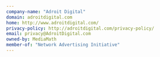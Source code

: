 ```yaml
---
company-name: "Adroit Digital"
domain: adroitdigital.com
home: http://www.adroitdigital.com/
privacy-policy: http://adroitdigital.com/privacy-policy/
email: privacy@AdroitDigital.com
owned-by: MediaMath
member-of: "Network Advertising Initiative"
---
```




